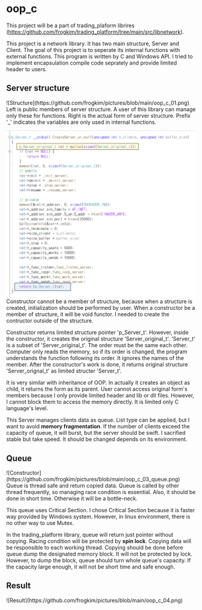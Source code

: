 # oop_c
This project will be a part of trading_plaform librires (https://github.com/frogkim/trading_platform/tree/main/src/libnetwork).

This project is a network library. It has two main structure, Server and Client.
The goal of this project is to seperate its internal functions with external functions.
This program is written by C and Windows API. I tried to implement encapsulation compile code seprately and provide limited header to users.

<h2>Server structure</h2>
![Structure](https://github.com/frogkim/pictures/blob/main/oop_c_01.png)  
Left is public members of server structure. A user of this library can manage only these for functions.
Right is the actual form of server structure. Prefix '_' indicates the variables are only used in internal functions.

![Constructor](https://github.com/frogkim/pictures/blob/main/oop_c_02.png)  
Constructor cannot be a member of structure, because when a structure is created, initialization should be performed by user.
When a constructor be a member of structure, it will be void functor. I needed to create the contructor outside of the structure.

Constructor returns limited structure pointer 'p_Server_t'. However, inside the constructor, it creates the original structure 'Server_original_t'.
'Server_t' is a subset of 'Server_original_t'. The order must be the same each other. Computer only reads the memory, so if its order is changed, the program understands the function following its order.
It ignores the names of the member.
After the constructor's work is done, it returns original structure 'Server_orignal_t' as limited structer 'Server_t'.

It is very similar with inheritance of OOP. In actually it creates an object as child, it returns the form as its parent.
User cannot access original form's members because I only provide limited header and lib or dll files.
However, I cannot block them to access the memory directly. It is limited only C language's level.

This Server manages clients data as queue. List type can be applied, but I want to avoid **memory fragmentation**.
If the number of clients exceed the capacity of queue, it will burst, but the server should be swift.
I sacrified stable but take speed. It should be changed depends on its environment.

<h2>Queue</h2>
![Constructor](https://github.com/frogkim/pictures/blob/main/oop_c_03_queue.png)  
Queue is thread safe and return copied data.
Queue is called by other thread frequently, so managing race condition is essential.
Also, it should be done in short time. Otherwise it will be a bottle-neck.

This queue uses Critical Section. I chose Critical Section because it is faster way provided by Windows system.
However, in linux environment, there is no other way to use Mutex.

In the trading_platform library, queue will return just pointer without copying. Racing condition will be protected by **spin lock**.
Copying data will be responsible to each working thread. Copying should be done before queue dump the designated memory block.
It will not be protected by lock. However, to dump the block, queue should turn whole queue's capacity. If the capacity large enough, it will not be short time and safe enough.

<h2>Result</h2>
![Result](https://github.com/frogkim/pictures/blob/main/oop_c_04.png)  
